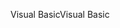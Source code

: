 <span data-ttu-id="0966f-101">Visual Basic</span><span class="sxs-lookup"><span data-stu-id="0966f-101">Visual Basic</span></span>
